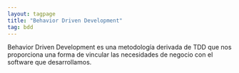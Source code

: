 ```yaml
---
layout: tagpage
title: "Behavior Driven Development"
tag: bdd
---
```


Behavior Driven Development es una metodología derivada de TDD que nos proporciona una forma de vincular las necesidades de negocio con el software que desarrollamos.
